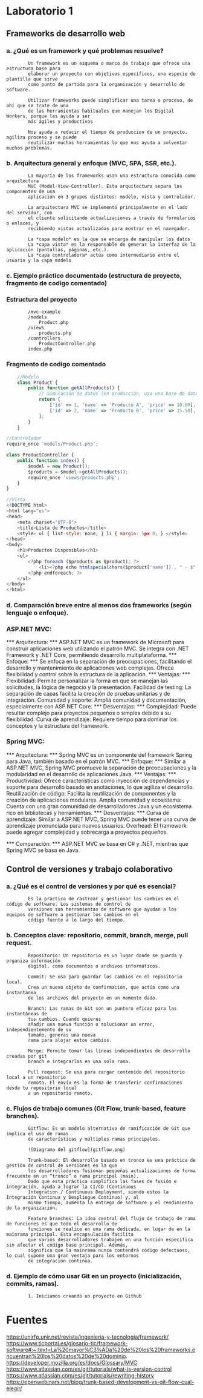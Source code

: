 # Laboratorio 1

## Frameworks de desarrollo web

   ### a. ¿Qué es un framework y qué problemas resuelve?
            Un framework es un esquema o marco de trabajo que ofrece una estructura base para 
            elaborar un proyecto con objetivos específicos, una especie de plantilla que sirve 
            como punto de partida para la organización y desarrollo de software.

            Utilizar frameworks puede simplificar una tarea o proceso, de ahí que se trate de una 
            de las herramientas habituales que manejan los Digital Workers, porque les ayuda a ser 
            más ágiles y productivos

            Nos ayuda a reducir el tiempo de produccion de un proyecto, agiliza proceso y se puede
            reutilizar muchas herramientas lo que nos ayuda a solventar muchos problemas.

   ### b. Arquitectura general y enfoque (MVC, SPA, SSR, etc.). 
            La mayoría de los frameworks usan una estructura conocida como arquitectura 
            MVC (Model-View-Controller). Esta arquitectura separa los componentes de una 
            aplicación en 3 grupos distintos: modelo, vista y controlador.
            
            La arquitectura MVC se implementó principalmente en el lado del servidor, con 
            el cliente solicitando actualizaciones a través de formularios o enlaces, y 
            recibiendo vistas actualizadas para mostrar en el navegador.

            La *capa modelo* es la que se encarga de manipular los datos
            La *capa vista* es la responsable de generar la interfaz de la aplicación (pantallas, páginas, etc.).
            La *capa controladora* actúa como intermediario entre el usuario y la capa modelo

   ### c. Ejemplo práctico documentado (estructura de proyecto, fragmento de codigo comentado)
   ### Estructura del proyecto 
            /mvc-example
            /models
                Product.php 
            /views
                products.php
            /controllers
                ProductController.php
            index.php
### Fragmento de codigo comentado

```javascript
    //Modelo
    class Product {
        public function getAllProducts() {
            // Simulación de datos (en producción, usa una base de datos real)
            return [
                ['id' => 1, 'name' => 'Producto A', 'price' => 10.00],
                ['id' => 2, 'name' => 'Producto B', 'price' => 15.50],
            ];
        }
    }
```
```javascript
//Controlador
require_once 'models/Product.php';

class ProductController {
    public function index() {
        $model = new Product();
        $products = $model->getAllProducts();
        require_once 'views/products.php';
    }
}
```

```javascript
//Vista
<!DOCTYPE html>
<html lang="es">
<head>
    <meta charset="UTF-8">
    <title>Lista de Productos</title>
    <style> ul { list-style: none; } li { margin: 5px 0; } </style>
</head>
<body>
    <h1>Productos Disponibles</h1>
    <ul>
        <?php foreach ($products as $product): ?>
            <li><?php echo htmlspecialchars($product['name']) . " - $" . number_format($product['price'], 2); ?></li>
        <?php endforeach; ?>
    </ul>
</body>
</html>
```

   ### d. Comparación breve entre al menos dos frameworks (según lenguaje o enfoque). 
   ### ASP.NET MVC:
   *** Arquitectura: ***
            ASP.NET MVC es un framework de Microsoft para construir aplicaciones web utilizando el patrón MVC. 
            Se integra con .NET Framework y .NET Core, permitiendo desarrollo multiplataforma. 
    *** Enfoque: ***
            Se enfoca en la separación de preocupaciones, facilitando el desarrollo y mantenimiento de aplicaciones 
            web complejas. Ofrece flexibilidad y control sobre la estructura de la aplicación. 
    *** Ventajas: ***
            Flexibilidad: Permite personalizar la forma en que se manejan las solicitudes, la lógica de negocio y la presentación. 
            Facilidad de testing: La separación de capas facilita la creación de pruebas unitarias y de integración. 
            Comunidad y soporte: Amplia comunidad y documentación, especialmente con ASP.NET Core. 
    *** Desventajas: ***
            Complejidad: Puede resultar complejo para proyectos pequeños o simples debido a su flexibilidad. 
            Curva de aprendizaje: Requiere tiempo para dominar los conceptos y la estructura del framework. 

   ### Spring MVC:
   *** Arquitectura: ***
            Spring MVC es un componente del framework Spring para Java, también basado en el patrón MVC.
   *** Enfoque: ***
            Similar a ASP.NET MVC, Spring MVC promueve la separación de preocupaciones y la modularidad en el desarrollo 
            de aplicaciones Java.
   *** Ventajas: ***
            Productividad: Ofrece características como inyección de dependencias y soporte para desarrollo basado en 
            anotaciones, lo que agiliza el desarrollo.
            Reutilización de código: Facilita la reutilización de componentes y la creación de aplicaciones modulares.
            Amplia comunidad y ecosistema: Cuenta con una gran comunidad de desarrolladores Java y un ecosistema rico en 
            bibliotecas y herramientas.
   *** Desventajas: ***
            Curva de aprendizaje: Similar a ASP.NET MVC, Spring MVC puede tener una curva de aprendizaje pronunciada 
            para nuevos usuarios.
            Overhead: El framework puede agregar complejidad y sobrecarga a proyectos pequeños. 

   *** Comparación: ***
            ASP.NET MVC se basa en C# y .NET, mientras que Spring MVC se basa en Java. 

## Control de versiones y trabajo colaborativo

  ### a. ¿Qué es el control de versiones y por qué es esencial? 
            Es la práctica de rastrear y gestionar los cambios en el código de software. Los sistemas de control de 
            versiones son herramientas de software que ayudan a los equipos de software a gestionar los cambios en el 
            código fuente a lo largo del tiempo. 
 
   ### b. Conceptos clave: repositorio, commit, branch, merge, pull request. 
            Repositorio: Un repositorio es un lugar donde se guarda y organiza información 
            digital, como documentos o archivos informáticos.

            Commit: Se usa para guardar los cambios en el repositorio local. 
            Crea un nuevo objeto de confirmación, que actúa como una instantánea 
            de los archivos del proyecto en un momento dado. 

            Branch: Las ramas de Git son un puntero eficaz para las instantáneas de 
            tus cambios. Cuando quieres 
            añadir una nueva función o solucionar un error, independientemente de su 
            tamaño, generas una nueva 
            rama para alojar estos cambios.

            Merge: Permite tomar las líneas independientes de desarrollo creadas por git 
            branch e integrarlas en una sola rama.

            Pull request: Se usa para cargar contenido del repositorio local a un repositorio 
            remoto. El envío es la forma de transferir confirmaciones desde tu repositorio local 
            a un repositorio remoto.

   ### c. Flujos de trabajo comunes (Git Flow, trunk-based, feature branches). 
            Gitflow: Es un modelo alternativo de ramificación de Git que implica el uso de ramas 
            de características y múltiples ramas principales.

            ![Diagrama del gitflow](gitflow.png)

            Trunk-based: El desarrollo basado en tronco es una práctica de gestión de control de versiones en la que 
            los desarrolladores fusionan pequeñas actualizaciones de forma frecuente en un “tronco” o rama principal (main).
            Dado que esta práctica simplifica las fases de fusión e integración, ayuda a lograr la CI/CD (Continuous 
            Integration / Continuous Deployment, siendo estos la Integración Continua y Despliegue Continuo) y, al 
            mismo tiempo, aumenta la entrega de software y el rendimiento de la organización.

            Feature branches: La idea central del flujo de trabajo de rama de funciones es que todo el desarrollo de 
            funciones se realice en una rama dedicada, en lugar de en la mainrama principal. Esta encapsulación facilita 
            que varios desarrolladores trabajen en una función específica sin afectar el código base principal. Además, 
            significa que la mainrama nunca contendrá código defectuoso, lo cual supone una gran ventaja para los entornos 
            de integración continua.

   ### d. Ejemplo de cómo usar Git en un proyecto (inicialización, commits, ramas). 
            1. Iniciamos creando un proyecto en Github





# Fuentes
https://unirfp.unir.net/revista/ingenieria-y-tecnologia/framework/
https://www.ticportal.es/glosario-tic/framework-software#:~:text=La%20mayor%C3%ADa%20de%20los%20frameworks,encuentran%20los%20datos%20de%20dominio.
https://developer.mozilla.org/es/docs/Glossary/MVC
https://www.atlassian.com/es/git/tutorials/what-is-version-control 
https://www.atlassian.com/es/git/tutorials/rewriting-history
https://openwebinars.net/blog/trunk-based-development-vs-git-flow-cual-elegir/
